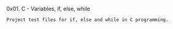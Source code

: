0x01. C - Variables, if, else, while

`Project test files for if, else and while in C programming.`
